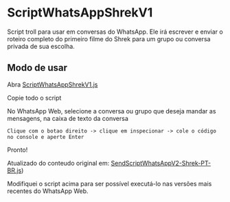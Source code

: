 # ScriptWhatsAppShrekV1
Script troll para usar em conversas do WhatsApp. Ele irá escrever e enviar o roteiro completo do primeiro filme do Shrek para um grupo ou conversa privada de sua escolha.

## Modo de usar

Abra [ScriptWhatsAppShrekV1.js](https://github.com/olianiii/ScriptWhatsAppShrekV1/blob/main/ScriptWhatsAppShrekV1.js)

Copie todo o script

No WhatsApp Web, selecione a conversa ou grupo que deseja mandar as mensagens, na caixa de texto da conversa

``Clique com o botao direito -> clique em inspecionar -> cole o código no console e aperte Enter``

Pronto!

Atualizado do conteudo original em: [SendScriptWhatsAppV2-Shrek-PT-BR.js](https://github.com/alestanalves/SendScriptWhatsAppV2))

Modifiquei o script acima para ser possível executá-lo nas versões mais recentes do WhatsApp Web.
